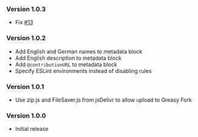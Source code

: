 ### Version 1.0.3
- Fix [#13](https://github.com/TheLastZombie/userscripts/issues/13)

### Version 1.0.2
- Add English and German names to metadata block
- Add English description to metadata block
- Add `@contributionURL` to metadata block
- Specify ESLint environments instead of disabling rules

### Version 1.0.1
- Use zip.js and FileSaver.js from jsDelivr to allow upload to Greasy Fork

### Version 1.0.0
- Initial release
